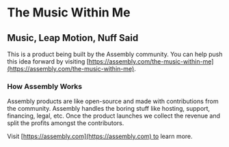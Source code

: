 # The Music Within Me

## Music, Leap Motion, Nuff Said

This is a product being built by the Assembly community. You can help push this idea forward by visiting [https://assembly.com/the-music-within-me](https://assembly.com/the-music-within-me).

### How Assembly Works

Assembly products are like open-source and made with contributions from the community. Assembly handles the boring stuff like hosting, support, financing, legal, etc. Once the product launches we collect the revenue and split the profits amongst the contributors.

Visit [https://assembly.com](https://assembly.com) to learn more.
